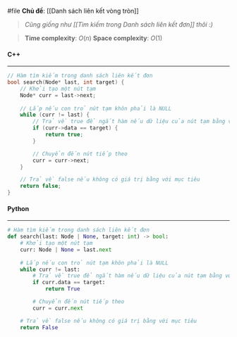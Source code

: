 #file **Chủ đề**: [[Danh sách liên kết vòng tròn]]

> _Cũng giống như [[Tìm kiếm trong Danh sách liên kết đơn]] thôi :)_

> **Time complexity**: $O(n)$
> **Space complexity**: $O(1)$
#### C++
---
``` cpp
// Hàm tìm kiếm trong danh sách liên kết đơn
bool search(Node* last, int target) {
    // Khởi tạo một nút tạm
    Node* curr = last->next;
    
    // Lắp nếu con trỏ nút tạm khôn phải là NULL
    while (curr != last) {
        // Trả về true để ngắt hàm nếu dữ liệu của nút tạm bằng với mục tiêu của người dùng
        if (curr->data == target) {
            return true;
        }

        // Chuyển đến nút tiếp theo
        curr = curr->next;
    } 

    // Trả về false nếu không có giá trị bằng với mục tiêu
    return false;
}
```
#### Python
---
``` python
# Hàm tìm kiếm trong danh sách liên kết đơn
def search(last: Node | None, target: int) -> bool:
    # Khởi tạo một nút tạm
    curr: Node | None = last.next
    
    # Lắp nếu con trỏ nút tạm khôn phải là NULL
    while curr != last:
        # Trả về true để ngắt hàm nếu dữ liệu của nút tạm bằng với mục tiêu của người dùng
        if curr.data == target:
            return True

        # Chuyển đến nút tiếp theo
        curr = curr.next

    # Trả về false nếu không có giá trị bằng với mục tiêu
    return False
```